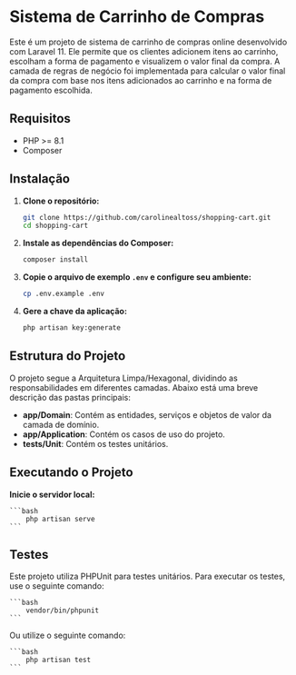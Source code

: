 # Sistema de Carrinho de Compras

Este é um projeto de sistema de carrinho de compras online desenvolvido com Laravel 11. Ele permite que os clientes adicionem itens ao carrinho, escolham a forma de pagamento e visualizem o valor final da compra. A camada de regras de negócio foi implementada para calcular o valor final da compra com base nos itens adicionados ao carrinho e na forma de pagamento escolhida.

## Requisitos

- PHP >= 8.1
- Composer

## Instalação

1. **Clone o repositório:**

    ```bash
    git clone https://github.com/carolinealtoss/shopping-cart.git
    cd shopping-cart
    ```

2. **Instale as dependências do Composer:**

    ```bash
    composer install
    ```

3. **Copie o arquivo de exemplo `.env` e configure seu ambiente:**

    ```bash
    cp .env.example .env
    ```

4. **Gere a chave da aplicação:**

    ```bash
    php artisan key:generate
    ```

## Estrutura do Projeto

O projeto segue a Arquitetura Limpa/Hexagonal, dividindo as responsabilidades em diferentes camadas. Abaixo está uma breve descrição das pastas principais:

- **app/Domain**: Contém as entidades, serviços e objetos de valor da camada de domínio.
- **app/Application**: Contém os casos de uso do projeto.
- **tests/Unit**: Contém os testes unitários.

## Executando o Projeto

**Inicie o servidor local:**

    ```bash
        php artisan serve
    ```

## Testes

Este projeto utiliza PHPUnit para testes unitários. Para executar os testes, use o seguinte comando:

    ```bash
        vendor/bin/phpunit
    ```

Ou utilize o seguinte comando:

    ```bash
        php artisan test
    ```
